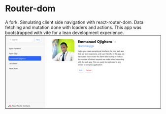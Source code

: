 # Router-dom
A fork. Simulating client side navigation with react-router-dom. Data fetching and mutation done with loaders and actions. This app was bootstrapped with vite for a lean development experience.
<br/>
<img src="https://github.com/ojigs/Router-dom/blob/main/public/Screenshot.png?raw=true" width="" height="" style="border: 1px solid black; margin: auto;">
